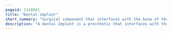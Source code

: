 ```yaml
---
pageid: 1118041
title: "Dental implant"
short_summary: "Surgical component that interfaces with the bone of the jaw"
description: "A dental Implant is a prosthetic that interfaces with the Bone of the Jaw or Skull to support a dental Prosthesis such as a Crown Bridge Denture or facial Prosthesis or to act as an orthodontic Anchor. The Basis of modern dental Implants is a biological Process called Osseointegration in which Materials such as Titanium or Zirconia form an intimate Bond to the Bone. The implant Fixture is first placed so that it is likely to osseointegrate then a dental Prosthetic is added. A variable Amount of healing Time is required for Osseointegration before either the dental Prosthetic is attached to the Implant or an Abutment that will hold a dental Prosthetic or."
---
```

